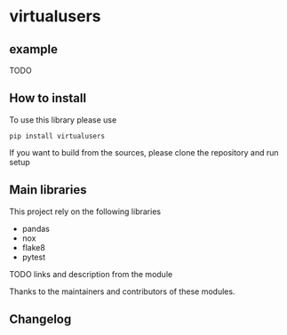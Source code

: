# virtualusers



## example
TODO

## How to install

To use this library please use
```
pip install virtualusers
```

If you want to build from the sources, please clone the repository and run setup

## Main libraries
This project rely on the following libraries
- pandas
- nox
- flake8
- pytest

TODO links and description from the module

Thanks to the maintainers and contributors of these modules.

## Changelog

